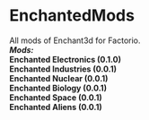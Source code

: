 # EnchantedMods
All mods of Enchant3d for Factorio.  
***Mods:***  
**Enchanted Electronics (0.1.0)**  
**Enchanted Industries  (0.0.1)**  
**Enchanted Nuclear     (0.0.1)**  
**Enchanted Biology     (0.0.1)**  
**Enchanted Space       (0.0.1)**  
**Enchanted Aliens      (0.0.1)**  
